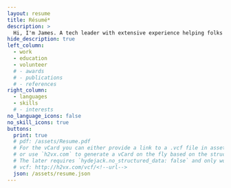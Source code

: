 ```yaml
---
layout: resume
title: Résumé*
description: >
  Hi, I'm James. A tech leader with extensive experience helping folks deliver fintech products. 
hide_description: true
left_column:
  - work  
  - education
  - volunteer
  # - awards
  # - publications
  # - references
right_column:
  - languages
  - skills
  # - interests
no_language_icons: false
no_skill_icons: true
buttons:
  print: true
  # pdf: /assets/Resume.pdf
  # For the vCard you can either provide a link to a .vcf file in assets (see `pdf` above),
  # or use `h2vx.com` to generate a vCard on the fly based on the structured data of the resume page.
  # The later requires `hydejack.no_structured_data: false` and only works once the site is deployed to a public URL.
  # vcf: http://h2vx.com/vcf/<!--url-->
  json: /assets/resume.json
---
```

